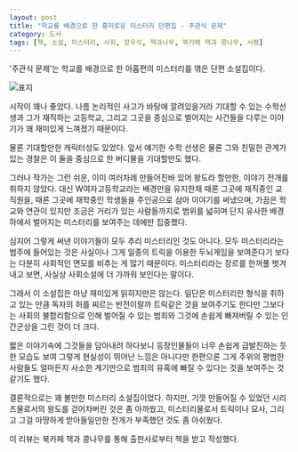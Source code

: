 ```yaml
---
layout: post
title: "학교를 배경으로 한 흥미로운 미스터리 단편집 - 주관식 문제"
category: 도서
tags: [책, 소설, 미스터리, 사회, 장우석, 책과나무, 북카페 책과 콩나무, 서평]
---
```


'주관식 문제'는
학교를 배경으로 한 아홉편의 미스터리를 엮은 단편 소설집이다.

![표지](https://images2.imgbox.com/6e/c5/64HsMsCW_o.jpg)

시작이 꽤나 좋았다.
나름 논리적인 사고가 바탕에 깔려있을거라 기대할 수 있는 수학선생과
그가 재직하는 고등학교,
그리고 그곳을 중심으로 벌어지는 사건들을 다루는 이야기가
꽤 재미있게 느껴졌기 때문이다.

물론 기대할만한 캐릭터성도 있었다.
앞서 얘기한 수학 선생은 물론
그와 친밀한 관계가 있는 경찰은
이 둘을 중심으로 한 버디물을 기대할만도 했다.

그러나 작가는 그런 쉬운, 이미 여러차례 만들어진바 있어 왕도라 할만한, 이야기 전개를 취하지 않았다.
대신 W여자고등학교라는 배경만을 유지한채
때론 그곳에 재직중인 교직원을,
때론 그곳에 재학중인 학생들을 주인공으로 삼아 이야기를 써냈으며,
가끔은 학교와 연관이 있지만 조금은 거리가 있는 사람들까지로 범위를 넓히며
단지 유사한 배경하에서 벌어지는 미스터리를 보여주는 데에만 집중했다.

심지어 그렇게 써낸 이야기들이 모두 추리 미스터리인 것도 아니다.
모두 미스터리라는 범주에 들어있는 것은 사실이나
그게 일종의 트릭을 이용한 두뇌게임을 보여준다기 보다는
다분히 사회적인 면모를 비추는 게 많기 때문이다.
미스터리라는 장르를 한꺼풀 벗겨내고 보면, 사실상 사회소설에 더 가까워 보인다는 말이다.

그래서 이 소설집은 마냥 재미있게 읽히지만은 않는다.
일단은 미스터리란 형식을 취하고 있는 만큼
독자의 허를 찌르는 반전이랄까 트릭같은 것을 보여주기도 한다만
그보다는 사회의 불합리함으로 인해 벌어질 수 있는 범죄와
그것에 손쉽게 빠져버릴 수 있는 인간군상을 그린 것이 더 크다.

짧은 이야기속에 그것들을 담아내려 하다보니
등장인물들이 너무 손쉽게 급발진하는 듯한 모습도 보여
그렇게 현실성이 뛰어난 느낌은 아니다만
한편으론 그게 주위의 평범한 사람들도
얼마든지 사소한 계기만으로 범죄의 유혹에 빠질 수 있다는 것을 보여주는 것 같기도 했다.

결론적으로는 꽤 볼만한 미스터리 소설집이었다.
하지만, 기껏 만들어질 수 있었던 시리즈물로서의 왕도를 걷어차버린 것은 좀 아까웠고,
미스터리물로서 트릭이나 묘사, 그리고 그걸 마땅하게 받아들일만한 전개가 부족했던 것도 좀 아쉬웠다.



<div class="im im-info">
이 리뷰는 북카페 책과 콩나무를 통해 출판사로부터 책을 받고 작성했다.
</div>
